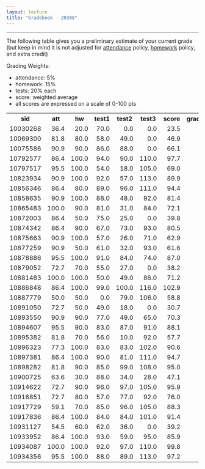 ```yaml
---
layout: lecture
title: "Gradebook - 20308"
---
```


-----

The following table gives you a preliminary estimate of your current grade (but keep in mind it is not adjusted for <a href="../syllabus#attendance-policy">attendance</a> policy, <a href="../syllabus#hw-policy">homework</a> policy, and extra credit)

Grading Weights:

- attendance: 5%
- homework: 15%
- tests: 20% each
- score: weighted average
- all scores are expressed on a scale of 0-100 pts

<!-- html table generated in R 3.2.3 by xtable 1.8-2 package -->
<!-- Mon May  2 12:38:17 2016 -->
<table >
<tr> <th> sid </th> <th> att </th> <th> hw </th> <th> test1 </th> <th> test2 </th> <th> test3 </th> <th> score </th> <th> grade </th>  </tr>
  <tr> <td align="right"> 10030268 </td> <td align="right"> 36.4 </td> <td align="right"> 20.0 </td> <td align="right"> 70.0 </td> <td align="right"> 0.0 </td> <td align="right"> 0.0 </td> <td align="right"> 23.5 </td> <td align="right"> F </td> </tr>
  <tr> <td align="right"> 10069300 </td> <td align="right"> 81.8 </td> <td align="right"> 80.0 </td> <td align="right"> 58.0 </td> <td align="right"> 49.0 </td> <td align="right"> 0.0 </td> <td align="right"> 46.9 </td> <td align="right"> F </td> </tr>
  <tr> <td align="right"> 10075586 </td> <td align="right"> 90.9 </td> <td align="right"> 90.0 </td> <td align="right"> 86.0 </td> <td align="right"> 88.0 </td> <td align="right"> 0.0 </td> <td align="right"> 66.1 </td> <td align="right"> D </td> </tr>
  <tr> <td align="right"> 10792577 </td> <td align="right"> 86.4 </td> <td align="right"> 100.0 </td> <td align="right"> 94.0 </td> <td align="right"> 90.0 </td> <td align="right"> 110.0 </td> <td align="right"> 97.7 </td> <td align="right"> A </td> </tr>
  <tr> <td align="right"> 10797517 </td> <td align="right"> 95.5 </td> <td align="right"> 100.0 </td> <td align="right"> 54.0 </td> <td align="right"> 18.0 </td> <td align="right"> 105.0 </td> <td align="right"> 69.0 </td> <td align="right"> D </td> </tr>
  <tr> <td align="right"> 10823934 </td> <td align="right"> 90.9 </td> <td align="right"> 100.0 </td> <td align="right"> 92.0 </td> <td align="right"> 57.0 </td> <td align="right"> 113.0 </td> <td align="right"> 89.9 </td> <td align="right"> B </td> </tr>
  <tr> <td align="right"> 10856346 </td> <td align="right"> 86.4 </td> <td align="right"> 80.0 </td> <td align="right"> 89.0 </td> <td align="right"> 96.0 </td> <td align="right"> 111.0 </td> <td align="right"> 94.4 </td> <td align="right"> A </td> </tr>
  <tr> <td align="right"> 10858635 </td> <td align="right"> 90.9 </td> <td align="right"> 100.0 </td> <td align="right"> 88.0 </td> <td align="right"> 48.0 </td> <td align="right"> 92.0 </td> <td align="right"> 81.4 </td> <td align="right"> B </td> </tr>
  <tr> <td align="right"> 10865483 </td> <td align="right"> 100.0 </td> <td align="right"> 90.0 </td> <td align="right"> 81.0 </td> <td align="right"> 31.0 </td> <td align="right"> 84.0 </td> <td align="right"> 72.1 </td> <td align="right"> C </td> </tr>
  <tr> <td align="right"> 10872003 </td> <td align="right"> 86.4 </td> <td align="right"> 50.0 </td> <td align="right"> 75.0 </td> <td align="right"> 25.0 </td> <td align="right"> 0.0 </td> <td align="right"> 39.8 </td> <td align="right"> F </td> </tr>
  <tr> <td align="right"> 10874342 </td> <td align="right"> 86.4 </td> <td align="right"> 90.0 </td> <td align="right"> 67.0 </td> <td align="right"> 73.0 </td> <td align="right"> 93.0 </td> <td align="right"> 80.5 </td> <td align="right"> B </td> </tr>
  <tr> <td align="right"> 10875663 </td> <td align="right"> 90.9 </td> <td align="right"> 100.0 </td> <td align="right"> 57.0 </td> <td align="right"> 26.0 </td> <td align="right"> 71.0 </td> <td align="right"> 62.9 </td> <td align="right"> D </td> </tr>
  <tr> <td align="right"> 10877259 </td> <td align="right"> 90.9 </td> <td align="right"> 50.0 </td> <td align="right"> 61.0 </td> <td align="right"> 32.0 </td> <td align="right"> 93.0 </td> <td align="right"> 61.6 </td> <td align="right"> D </td> </tr>
  <tr> <td align="right"> 10878886 </td> <td align="right"> 95.5 </td> <td align="right"> 100.0 </td> <td align="right"> 91.0 </td> <td align="right"> 84.0 </td> <td align="right"> 74.0 </td> <td align="right"> 87.0 </td> <td align="right"> B </td> </tr>
  <tr> <td align="right"> 10879052 </td> <td align="right"> 72.7 </td> <td align="right"> 70.0 </td> <td align="right"> 55.0 </td> <td align="right"> 27.0 </td> <td align="right"> 0.0 </td> <td align="right"> 38.2 </td> <td align="right"> F </td> </tr>
  <tr> <td align="right"> 10881483 </td> <td align="right"> 100.0 </td> <td align="right"> 100.0 </td> <td align="right"> 50.0 </td> <td align="right"> 49.0 </td> <td align="right"> 86.0 </td> <td align="right"> 71.2 </td> <td align="right"> C </td> </tr>
  <tr> <td align="right"> 10886848 </td> <td align="right"> 86.4 </td> <td align="right"> 100.0 </td> <td align="right"> 99.0 </td> <td align="right"> 100.0 </td> <td align="right"> 116.0 </td> <td align="right"> 102.9 </td> <td align="right"> A </td> </tr>
  <tr> <td align="right"> 10887779 </td> <td align="right"> 50.0 </td> <td align="right"> 50.0 </td> <td align="right"> 0.0 </td> <td align="right"> 79.0 </td> <td align="right"> 106.0 </td> <td align="right"> 58.8 </td> <td align="right"> F </td> </tr>
  <tr> <td align="right"> 10891050 </td> <td align="right"> 72.7 </td> <td align="right"> 50.0 </td> <td align="right"> 49.0 </td> <td align="right"> 18.0 </td> <td align="right"> 0.0 </td> <td align="right"> 30.7 </td> <td align="right"> F </td> </tr>
  <tr> <td align="right"> 10893550 </td> <td align="right"> 90.9 </td> <td align="right"> 90.0 </td> <td align="right"> 77.0 </td> <td align="right"> 49.0 </td> <td align="right"> 65.0 </td> <td align="right"> 70.3 </td> <td align="right"> C </td> </tr>
  <tr> <td align="right"> 10894607 </td> <td align="right"> 95.5 </td> <td align="right"> 90.0 </td> <td align="right"> 83.0 </td> <td align="right"> 87.0 </td> <td align="right"> 91.0 </td> <td align="right"> 88.1 </td> <td align="right"> B </td> </tr>
  <tr> <td align="right"> 10895382 </td> <td align="right"> 81.8 </td> <td align="right"> 70.0 </td> <td align="right"> 56.0 </td> <td align="right"> 10.0 </td> <td align="right"> 92.0 </td> <td align="right"> 57.7 </td> <td align="right"> F </td> </tr>
  <tr> <td align="right"> 10896323 </td> <td align="right"> 77.3 </td> <td align="right"> 100.0 </td> <td align="right"> 83.0 </td> <td align="right"> 83.0 </td> <td align="right"> 102.0 </td> <td align="right"> 90.6 </td> <td align="right"> A </td> </tr>
  <tr> <td align="right"> 10897381 </td> <td align="right"> 86.4 </td> <td align="right"> 100.0 </td> <td align="right"> 90.0 </td> <td align="right"> 81.0 </td> <td align="right"> 111.0 </td> <td align="right"> 94.7 </td> <td align="right"> A </td> </tr>
  <tr> <td align="right"> 10898282 </td> <td align="right"> 81.8 </td> <td align="right"> 90.0 </td> <td align="right"> 85.0 </td> <td align="right"> 99.0 </td> <td align="right"> 108.0 </td> <td align="right"> 95.0 </td> <td align="right"> A </td> </tr>
  <tr> <td align="right"> 10900725 </td> <td align="right"> 63.6 </td> <td align="right"> 30.0 </td> <td align="right"> 88.0 </td> <td align="right"> 34.0 </td> <td align="right"> 28.0 </td> <td align="right"> 47.1 </td> <td align="right"> F </td> </tr>
  <tr> <td align="right"> 10914622 </td> <td align="right"> 72.7 </td> <td align="right"> 90.0 </td> <td align="right"> 96.0 </td> <td align="right"> 97.0 </td> <td align="right"> 105.0 </td> <td align="right"> 95.9 </td> <td align="right"> A </td> </tr>
  <tr> <td align="right"> 10916851 </td> <td align="right"> 72.7 </td> <td align="right"> 80.0 </td> <td align="right"> 57.0 </td> <td align="right"> 77.0 </td> <td align="right"> 92.0 </td> <td align="right"> 76.0 </td> <td align="right"> C </td> </tr>
  <tr> <td align="right"> 10917729 </td> <td align="right"> 59.1 </td> <td align="right"> 70.0 </td> <td align="right"> 85.0 </td> <td align="right"> 96.0 </td> <td align="right"> 105.0 </td> <td align="right"> 88.3 </td> <td align="right"> B </td> </tr>
  <tr> <td align="right"> 10917836 </td> <td align="right"> 86.4 </td> <td align="right"> 100.0 </td> <td align="right"> 84.0 </td> <td align="right"> 84.0 </td> <td align="right"> 101.0 </td> <td align="right"> 91.4 </td> <td align="right"> A </td> </tr>
  <tr> <td align="right"> 10931127 </td> <td align="right"> 54.5 </td> <td align="right"> 60.0 </td> <td align="right"> 62.0 </td> <td align="right"> 36.0 </td> <td align="right"> 0.0 </td> <td align="right"> 39.2 </td> <td align="right"> F </td> </tr>
  <tr> <td align="right"> 10933952 </td> <td align="right"> 86.4 </td> <td align="right"> 100.0 </td> <td align="right"> 93.0 </td> <td align="right"> 59.0 </td> <td align="right"> 95.0 </td> <td align="right"> 85.9 </td> <td align="right"> B </td> </tr>
  <tr> <td align="right"> 10934087 </td> <td align="right"> 100.0 </td> <td align="right"> 100.0 </td> <td align="right"> 92.0 </td> <td align="right"> 97.0 </td> <td align="right"> 110.0 </td> <td align="right"> 99.8 </td> <td align="right"> A </td> </tr>
  <tr> <td align="right"> 10934356 </td> <td align="right"> 95.5 </td> <td align="right"> 100.0 </td> <td align="right"> 88.0 </td> <td align="right"> 89.0 </td> <td align="right"> 113.0 </td> <td align="right"> 97.2 </td> <td align="right"> A </td> </tr>
   </table>
